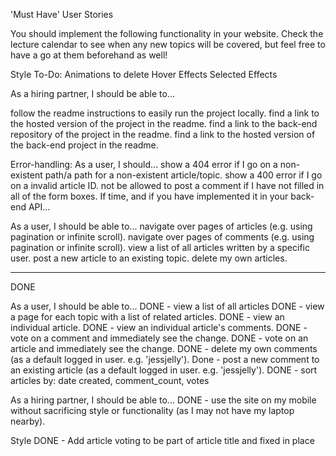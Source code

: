 'Must Have' User Stories

You should implement the following functionality in your website. Check the lecture calendar to see when any new topics will be covered, but feel free to have a go at them beforehand as well!

Style To-Do:
Animations to delete
Hover Effects
Selected Effects

As a hiring partner, I should be able to...

follow the readme instructions to easily run the project locally.
find a link to the hosted version of the project in the readme.
find a link to the back-end repository of the project in the readme.
find a link to the hosted version of the back-end project in the readme.

Error-handling: As a user, I should...
show a 404 error if I go on a non-existent path/a path for a non-existent article/topic.
show a 400 error if I go on a invalid article ID.
not be allowed to post a comment if I have not filled in all of the form boxes.
If time, and if you have implemented it in your back-end API...

As a user, I should be able to...
navigate over pages of articles (e.g. using pagination or infinite scroll).
navigate over pages of comments (e.g. using pagination or infinite scroll).
view a list of all articles written by a specific user.
post a new article to an existing topic.
delete my own articles.

---

DONE

As a user, I should be able to...
DONE - view a list of all articles
DONE - view a page for each topic with a list of related articles.
DONE - view an individual article.
DONE - view an individual article's comments.
DONE - vote on a comment and immediately see the change.
DONE - vote on an article and immediately see the change.
DONE - delete my own comments (as a default logged in user. e.g. 'jessjelly').
Done - post a new comment to an existing article (as a default logged in user. e.g. 'jessjelly').
DONE - sort articles by: date created, comment_count, votes

As a hiring partner, I should be able to...
DONE - use the site on my mobile without sacrificing style or functionality (as I may not have my laptop nearby).

Style
DONE - Add article voting to be part of article title and fixed in place
